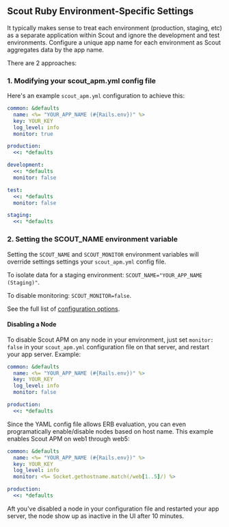 ## Scout Ruby Environment-Specific Settings

It typically makes sense to treat each environment (production, staging, etc) as a separate application within Scout and ignore the development and test environments. Configure a unique app name for each environment as Scout aggregates data by the app name.

There are 2 approaches:

### 1. Modifying your scout_apm.yml config file

Here's an example `scout_apm.yml` configuration to achieve this:

```yaml
common: &defaults
  name: <%= "YOUR_APP_NAME (#{Rails.env})" %>
  key: YOUR_KEY
  log_level: info
  monitor: true

production:
  <<: *defaults

development:
  <<: *defaults
  monitor: false

test:
  <<: *defaults
  monitor: false

staging:
  <<: *defaults
```

### 2. Setting the SCOUT_NAME environment variable

Setting the `SCOUT_NAME` and `SCOUT_MONITOR` environment variables will override settings settings your `scout_apm.yml` config file.

To isolate data for a staging environment: `SCOUT_NAME="YOUR_APP_NAME (Staging)"`.

To disable monitoring: `SCOUT_MONITOR=false`.

See the full list of [configuration options](#ruby-configuration-options).

#### Disabling a Node

To disable Scout APM on any node in your environment, just set `monitor: false` in your `scout_apm.yml` configuration file on that server, and restart your app server. Example:

```yaml
common: &defaults
  name: <%= "YOUR_APP_NAME (#{Rails.env})" %>
  key: YOUR_KEY
  log_level: info
  monitor: false

production:
  <<: *defaults
```

Since the YAML config file allows ERB evaluation, you can even programatically enable/disable nodes based on host name. This example enables Scout APM on web1 through web5:

```yaml
common: &defaults
  name: <%= "YOUR_APP_NAME (#{Rails.env})" %>
  key: YOUR_KEY
  log_level: info
  monitor: <%= Socket.gethostname.match(/web[1..5]/) %>

production:
  <<: *defaults
```

Aft you've disabled a node in your configuration file and restarted your app server, the node show up as inactive in the UI after 10 minutes.
